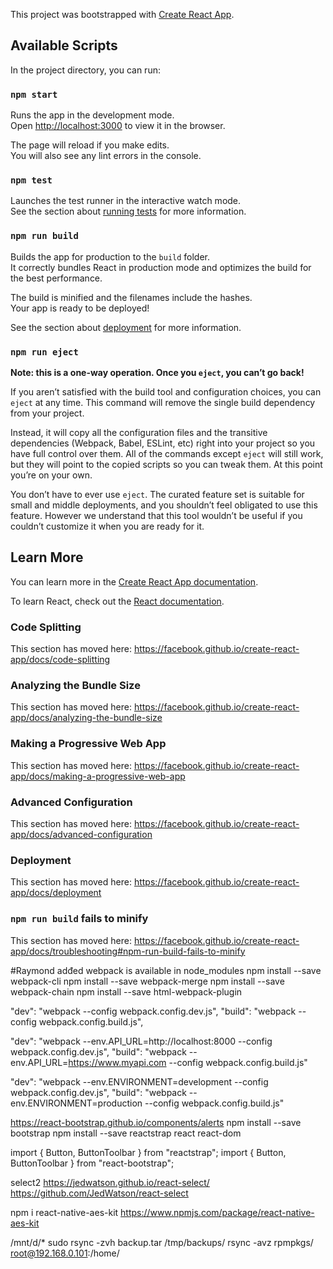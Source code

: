 This project was bootstrapped with [Create React App](https://github.com/facebook/create-react-app).

## Available Scripts

In the project directory, you can run:

### `npm start`

Runs the app in the development mode.<br>
Open [http://localhost:3000](http://localhost:3000) to view it in the browser.

The page will reload if you make edits.<br>
You will also see any lint errors in the console.

### `npm test`

Launches the test runner in the interactive watch mode.<br>
See the section about [running tests](https://facebook.github.io/create-react-app/docs/running-tests) for more information.

### `npm run build`

Builds the app for production to the `build` folder.<br>
It correctly bundles React in production mode and optimizes the build for the best performance.

The build is minified and the filenames include the hashes.<br>
Your app is ready to be deployed!

See the section about [deployment](https://facebook.github.io/create-react-app/docs/deployment) for more information.

### `npm run eject`

**Note: this is a one-way operation. Once you `eject`, you can’t go back!**

If you aren’t satisfied with the build tool and configuration choices, you can `eject` at any time. This command will remove the single build dependency from your project.

Instead, it will copy all the configuration files and the transitive dependencies (Webpack, Babel, ESLint, etc) right into your project so you have full control over them. All of the commands except `eject` will still work, but they will point to the copied scripts so you can tweak them. At this point you’re on your own.

You don’t have to ever use `eject`. The curated feature set is suitable for small and middle deployments, and you shouldn’t feel obligated to use this feature. However we understand that this tool wouldn’t be useful if you couldn’t customize it when you are ready for it.

## Learn More

You can learn more in the [Create React App documentation](https://facebook.github.io/create-react-app/docs/getting-started).

To learn React, check out the [React documentation](https://reactjs.org/).

### Code Splitting

This section has moved here: https://facebook.github.io/create-react-app/docs/code-splitting

### Analyzing the Bundle Size

This section has moved here: https://facebook.github.io/create-react-app/docs/analyzing-the-bundle-size

### Making a Progressive Web App

This section has moved here: https://facebook.github.io/create-react-app/docs/making-a-progressive-web-app

### Advanced Configuration

This section has moved here: https://facebook.github.io/create-react-app/docs/advanced-configuration

### Deployment

This section has moved here: https://facebook.github.io/create-react-app/docs/deployment

### `npm run build` fails to minify

This section has moved here: https://facebook.github.io/create-react-app/docs/troubleshooting#npm-run-build-fails-to-minify


#Raymond adđed
webpack is available in node_modules
npm install --save webpack-cli
npm install --save webpack-merge
npm install --save webpack-chain
npm install --save html-webpack-plugin

"dev": "webpack --config webpack.config.dev.js",
"build": "webpack --config webpack.config.build.js",


"dev": "webpack --env.API_URL=http://localhost:8000 --config webpack.config.dev.js",
"build": "webpack --env.API_URL=https://www.myapi.com --config webpack.config.build.js"


"dev": "webpack --env.ENVIRONMENT=development --config webpack.config.dev.js",
"build": "webpack --env.ENVIRONMENT=production --config webpack.config.build.js"

https://react-bootstrap.github.io/components/alerts
npm install --save bootstrap
npm install --save reactstrap react react-dom

import { Button, ButtonToolbar } from "reactstrap";
import { Button, ButtonToolbar } from "react-bootstrap";

select2
https://jedwatson.github.io/react-select/
https://github.com/JedWatson/react-select


npm i react-native-aes-kit
https://www.npmjs.com/package/react-native-aes-kit


/mnt/d/*
sudo rsync -zvh backup.tar /tmp/backups/
rsync -avz rpmpkgs/ root@192.168.0.101:/home/
